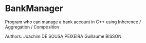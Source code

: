 # BankManager
Program who can manage a bank account in C++ using Inherence / Aggregation / Composition

Authors:
Joachim DE SOUSA PEIXEIRA
Guillaume BISSON